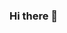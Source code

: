 ### Hi there 👋

<!--
**1-AYMAN/1-AYMAN** is a ✨ _special_ ✨ repository because its `README.md` (this file) appears on your GitHub profile.
  <img align="right" alt="GIF" src="https://i.pinimg.com/originals/e4/26/70/e426702edf874b181aced1e2fa5c6cde.gif" />

Here are some ideas to get you started:


-->
